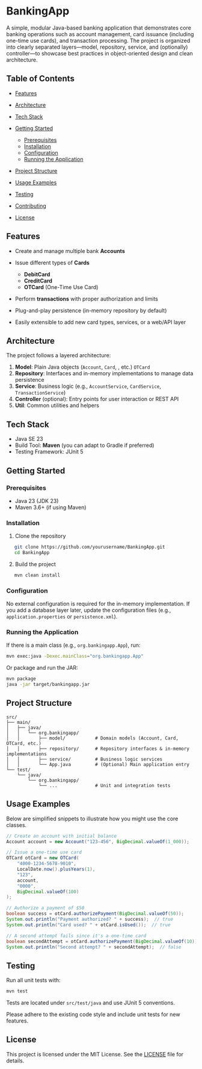 # BankingApp
A simple, modular Java-based banking application that demonstrates core banking operations such as account management, card issuance (including one-time use cards), and transaction processing. The project is organized into clearly separated layers—model, repository, service, and (optionally) controller—to showcase best practices in object-oriented design and clean architecture.

## Table of Contents
- [Features](#features)
- [Architecture](#architecture)
- [Tech Stack](#tech-stack)
- [Getting Started](#getting-started)
    - [Prerequisites](#prerequisites)
    - [Installation](#installation)
    - [Configuration](#configuration)
    - [Running the Application](#running-the-application)

- [Project Structure](#project-structure)
- [Usage Examples](#usage-examples)
- [Testing](#testing)
- [Contributing](#contributing)
- [License](#license)

## Features
- Create and manage multiple bank **Accounts**
- Issue different types of **Cards**
    - **DebitCard**
    - **CreditCard**
    - **OTCard** (One-Time Use Card)

- Perform **transactions** with proper authorization and limits
- Plug-and-play persistence (in-memory repository by default)
- Easily extensible to add new card types, services, or a web/API layer

## Architecture
The project follows a layered architecture:
1. **Model**: Plain Java objects (`Account`, `Card`, , etc.) `OTCard`
2. **Repository**: Interfaces and in-memory implementations to manage data persistence
3. **Service**: Business logic (e.g., `AccountService`, `CardService`, `TransactionService`)
4. **Controller** (optional): Entry points for user interaction or REST API
5. **Util**: Common utilities and helpers

## Tech Stack
- Java SE 23
- Build Tool: **Maven** (you can adapt to Gradle if preferred)
- Testing Framework: JUnit 5

## Getting Started
### Prerequisites
- Java 23 (JDK 23)
- Maven 3.6+ (if using Maven)

### Installation
1. Clone the repository
``` bash
   git clone https://github.com/yourusername/BankingApp.git
   cd BankingApp
```
2. Build the project
``` bash
   mvn clean install
```
### Configuration
No external configuration is required for the in-memory implementation. If you add a database layer later, update the configuration files (e.g., `application.properties` or `persistence.xml`).
### Running the Application
If there is a main class (e.g., `org.bankingapp.App`), run:
``` bash
mvn exec:java -Dexec.mainClass="org.bankingapp.App"
```
Or package and run the JAR:
``` bash
mvn package
java -jar target/bankingapp.jar
```

## Project Structure
``` 
src/
├── main/
│   ├── java/
│   │   └── org.bankingapp/
│   │       ├── model/           # Domain models (Account, Card, OTCard, etc.)
│   │       ├── repository/      # Repository interfaces & in-memory implementations
│   │       ├── service/         # Business logic services
│   │       └── App.java         # (Optional) Main application entry
└── test/
    └── java/
        └── org.bankingapp/
            └── ...              # Unit and integration tests
```

## Usage Examples
Below are simplified snippets to illustrate how you might use the core classes.
``` java
// Create an account with initial balance
Account account = new Account("123-456", BigDecimal.valueOf(1_000));

// Issue a one-time use card
OTCard otCard = new OTCard(
    "4000-1234-5678-9010",
    LocalDate.now().plusYears(1),
    "123",
    account,
    "0000",
    BigDecimal.valueOf(100)
);

// Authorize a payment of $50
boolean success = otCard.authorizePayment(BigDecimal.valueOf(50));
System.out.println("Payment authorized? " + success);  // true
System.out.println("Card used? " + otCard.isUsed());  // true

// A second attempt fails since it's a one-time card
boolean secondAttempt = otCard.authorizePayment(BigDecimal.valueOf(10));
System.out.println("Second attempt? " + secondAttempt);  // false
```

## Testing
Run all unit tests with:
``` bash
mvn test
```

Tests are located under `src/test/java` and use JUnit 5 conventions.

Please adhere to the existing code style and include unit tests for new features.

## License
This project is licensed under the MIT License. See the [LICENSE](LICENSE) file for details.
